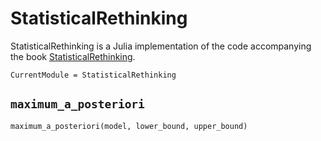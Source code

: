 # StatisticalRethinking

StatisticalRethinking is a Julia implementation of the code accompanying the book [StatisticalRethinking](https://xcelab.net/rm/statistical-rethinking/).


```@meta
CurrentModule = StatisticalRethinking
```

## `maximum_a_posteriori`
```@docs
maximum_a_posteriori(model, lower_bound, upper_bound)
```